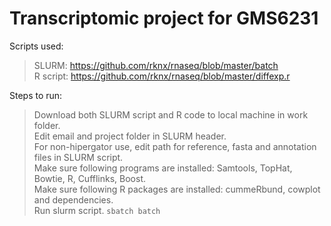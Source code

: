 # Transcriptomic project for GMS6231
Scripts used:</br>
> SLURM:&nbsp;https://github.com/rknx/rnaseq/blob/master/batch  
> R script: https://github.com/rknx/rnaseq/blob/master/diffexp.r


Steps to run:</br>
> Download both SLURM script and R code to local machine in work folder.</br>
> Edit email and project folder in SLURM header.</br>
> For non-hipergator use, edit path for reference, fasta and annotation files in SLURM script.</br>
> Make sure following programs are installed: Samtools, TopHat, Bowtie, R, Cufflinks, Boost.</br>
> Make sure following R packages are installed: cummeRbund, cowplot and dependencies.</br>
> Run slurm script. ```sbatch batch```
